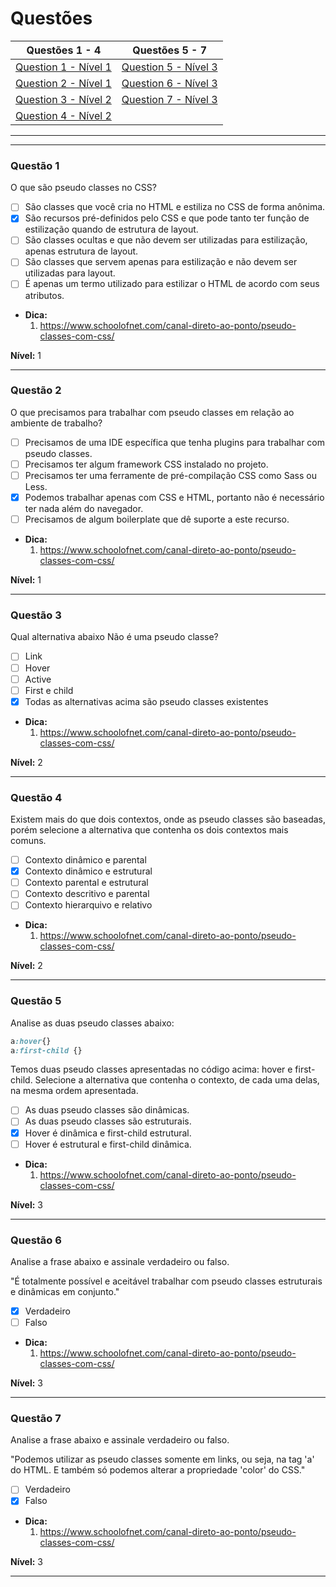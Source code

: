 # Questões

| Questões 1 - 4            | Questões 5 - 7              |
|---------------------------|-----------------------------|
| [Question 1 - Nível 1][1] | [Question 5 - Nível 3][5]   |  
| [Question 2 - Nível 1][2] | [Question 6 - Nível 3][6]   |  
| [Question 3 - Nível 2][3] | [Question 7 - Nível 3][7]   |  
| [Question 4 - Nível 2][4] |                             |  
                     
***

[1]:#questão-1
[2]:#questão-2
[3]:#questão-3
[4]:#questão-4
[5]:#questão-5
[6]:#questão-6
[7]:#questão-7

***

### Questão 1 

O que são pseudo classes no CSS?

- [ ] São classes que você cria no HTML e estiliza no CSS de forma anônima.
- [x] São recursos pré-definidos pelo CSS e que pode tanto ter função de estilização quando de estrutura de layout.
- [ ] São classes ocultas e que não devem ser utilizadas para estilização, apenas estrutura de layout.
- [ ] São classes que servem apenas para estilização e não devem ser utilizadas para layout.
- [ ] É apenas um termo utilizado para estilizar o HTML de acordo com seus atributos.

* **Dica:**    	
    1. <https://www.schoolofnet.com/canal-direto-ao-ponto/pseudo-classes-com-css/>

**Nível:** 1
 	
***

### Questão 2

O que precisamos para trabalhar com pseudo classes em relação ao ambiente de trabalho?

- [ ] Precisamos de uma IDE específica que tenha plugins para trabalhar com pseudo classes.
- [ ] Precisamos ter algum framework CSS instalado no projeto.
- [ ] Precisamos ter uma ferramente de pré-compilação CSS como Sass ou Less.
- [x] Podemos trabalhar apenas com CSS e HTML, portanto não é necessário ter nada além do navegador. 
- [ ] Precisamos de algum boilerplate que dê suporte a este recurso. 

* **Dica:**    	
    1. <https://www.schoolofnet.com/canal-direto-ao-ponto/pseudo-classes-com-css/>

**Nível:** 1
 	
***

### Questão 3

Qual alternativa abaixo Não é uma pseudo classe?

- [ ] Link
- [ ] Hover
- [ ] Active
- [ ] First e child
- [x] Todas as alternativas acima são pseudo classes existentes

* **Dica:**    	
    1. <https://www.schoolofnet.com/canal-direto-ao-ponto/pseudo-classes-com-css/>

**Nível:** 2
 	
***

### Questão 4

Existem mais do que dois contextos, onde as pseudo classes são baseadas, porém selecione a alternativa que contenha os dois contextos mais comuns.

- [ ] Contexto dinâmico e parental
- [x] Contexto dinâmico e estrutural
- [ ] Contexto parental e estrutural
- [ ] Contexto descritivo e parental
- [ ] Contexto hierarquivo e relativo

* **Dica:**    	
    1. <https://www.schoolofnet.com/canal-direto-ao-ponto/pseudo-classes-com-css/>

**Nível:** 2
 	
***

### Questão 5

Analise as duas pseudo classes abaixo:

```css
a:hover{}
a:first-child {}
```

Temos duas pseudo classes apresentadas no código acima: hover e first-child. Selecione a alternativa que contenha o contexto, de cada uma delas, na mesma ordem apresentada.

- [ ] As duas pseudo classes são dinâmicas.
- [ ] As duas pseudo classes são estruturais.
- [x] Hover é dinâmica e first-child estrutural.
- [ ] Hover é estrutural e first-child dinâmica.

* **Dica:**    	
    1. <https://www.schoolofnet.com/canal-direto-ao-ponto/pseudo-classes-com-css/>

**Nível:** 3
 	
***

### Questão 6

Analise a frase abaixo e assinale verdadeiro ou falso.

"É totalmente possível e aceitável trabalhar com pseudo classes estruturais e dinâmicas em conjunto."

- [x] Verdadeiro 
- [ ] Falso

* **Dica:**    	
    1. <https://www.schoolofnet.com/canal-direto-ao-ponto/pseudo-classes-com-css/>

**Nível:** 3
 	
***

### Questão 7

Analise a frase abaixo e assinale verdadeiro ou falso.

"Podemos utilizar as pseudo classes somente em links, ou seja, na tag 'a' do HTML. E também só podemos alterar a propriedade 'color' do CSS."

- [ ] Verdadeiro 
- [x] Falso

* **Dica:**    	
    1. <https://www.schoolofnet.com/canal-direto-ao-ponto/pseudo-classes-com-css/>

**Nível:** 3
 	
***